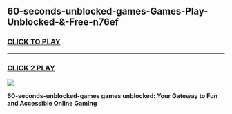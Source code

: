 
## 60-seconds-unblocked-games-Games-Play-Unblocked-&-Free-n76ef
<h3>
<a href="https://premium76.site?title=60-seconds-unblocked-games&ref=24A">CLICK TO PLAY</a></h3>
<hr>

<h3>
<a href="https://premium76.site?title=60-seconds-unblocked-games&ref=24A">CLICK 2 PLAY</a>
  
</h3>

<a href="https://premium76.site?title=60-seconds-unblocked-games&ref=24A"><img src="https://clearcache.store/games.png"></a>


**60-seconds-unblocked-games games unblocked: Your Gateway to Fun and Accessible Online Gaming**
